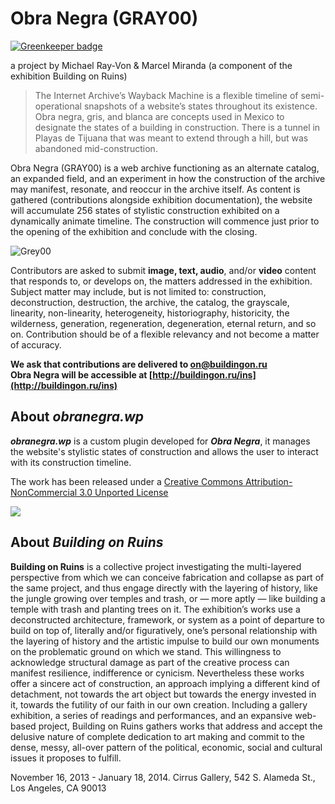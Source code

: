 # Obra Negra (GRAY00)

[![Greenkeeper badge](https://badges.greenkeeper.io/reaktivo/obranegra.wp.svg)](https://greenkeeper.io/)

a project by Michael Ray-Von & Marcel Miranda (a component of the exhibition Building
on Ruins)

> The Internet Archive’s Wayback Machine is a flexible timeline of semi-operational snapshots of a website’s states throughout its existence. Obra negra, gris, and blanca are concepts used in Mexico to designate the states of a building in construction. There is a tunnel in Playas de Tijuana that was meant to extend through a hill, but was abandoned mid-construction.

Obra Negra (GRAY00) is a web archive functioning as an alternate catalog, an expanded field, and an experiment in how the construction of the archive may manifest, resonate, and reoccur in the archive itself. As content is gathered (contributions alongside exhibition documentation), the website will accumulate 256 states of stylistic construction exhibited on a dynamically animate timeline. The construction will commence just prior to the opening of the exhibition and conclude with the closing.

![Grey00](http://i.imgur.com/MBK9H56.gif)

Contributors are asked to submit **image, text, audio**, and/or **video** content that responds to, or develops on, the matters addressed in the exhibition. Subject matter may include, but is not limited to: construction, deconstruction, destruction, the archive, the catalog, the grayscale, linearity, non-linearity, heterogeneity, historiography, historicity, the wilderness, generation, regeneration, degeneration, eternal return, and so on. Contribution should be of a flexible relevancy and not become a matter of accuracy.

**We ask that contributions are delivered to [on@buildingon.ru](mailto:on@buildingon.ru)**  
**Obra Negra will be accessible at [http://buildingon.ru/ins](http://buildingon.ru/ins)**

## About *obranegra.wp*

***obranegra.wp*** is a custom plugin developed for ***Obra Negra***, it manages the website's stylistic states of construction and allows the user to interact with its construction timeline. 

The work has been released under a [Creative Commons Attribution-NonCommercial 3.0 Unported License](http://creativecommons.org/licenses/by-nc-sa/3.0/deed.en_US) 

![](http://i.creativecommons.org/l/by-nc-sa/3.0/80x15.png)

## About *Building on Ruins*

**Building on Ruins** is a collective project investigating the multi-layered perspective from which we can conceive fabrication and collapse as part of the same project, and thus engage directly with the layering of history, like the jungle growing over temples and trash, or — more aptly — like building a temple with trash and planting trees on it. The exhibition’s works use a deconstructed architecture, framework, or system as a point of departure to build on top of, literally and/or figuratively, one’s personal relationship with the layering of history and the artistic impulse to build our own monuments on the problematic ground on which we stand. This willingness to acknowledge structural damage as part of the creative process can manifest resilience, indifference or cynicism. Nevertheless these works offer a sincere act of construction, an approach implying a different kind of detachment, not towards the art object but towards the energy invested in it, towards the futility of our faith in our own creation. Including a gallery exhibition, a series of readings and performances, and an expansive web-based project, Building on Ruins gathers works that address and accept the delusive nature of complete dedication to art making and commit to the dense, messy, all-over pattern of the political, economic, social and cultural issues it proposes to fulfill.

November 16, 2013 - January 18, 2014. Cirrus Gallery, 542 S. Alameda St., Los Angeles, CA 90013